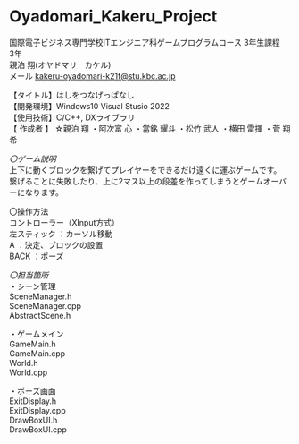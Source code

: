 # Oyadomari_Kakeru_Project
 
国際電子ビジネス専門学校ITエンジニア科ゲームプログラムコース 3年生課程　3年  
親泊 翔(オヤドマリ　カケル)  
メール <kakeru-oyadomari-k21f@stu.kbc.ac.jp>  


【タイトル】はしをつなげっぱなし  
【開発環境】Windows10 Visual Stusio 2022  
【使用技術】C/C++, DXライブラリ  
【 作成者 】 ☆親泊 翔
            ・阿次富 心
            ・當銘 耀斗
            ・松竹 武人
            ・横田 雷揮
            ・菅 翔希  


_〇ゲーム説明_  
上下に動くブロックを繋げてプレイヤーをできるだけ遠くに運ぶゲームです。
繋げることに失敗したり、上に2マス以上の段差を作ってしまうとゲームオーバーになります。  
  
〇操作方法  
コントローラー（XInput方式）  
左スティック  ：カーソル移動  
A            ：決定、ブロックの設置  
BACK         ：ポーズ  

  
_〇担当箇所_  
・シーン管理  
    SceneManager.h  
    SceneManager.cpp  
    AbstractScene.h  
  
・ゲームメイン  
    GameMain.h  
    GameMain.cpp  
    World.h  
    World.cpp  
  
・ポーズ画面  
    ExitDisplay.h  
    ExitDisplay.cpp  
    DrawBoxUI.h  
    DrawBoxUI.cpp  